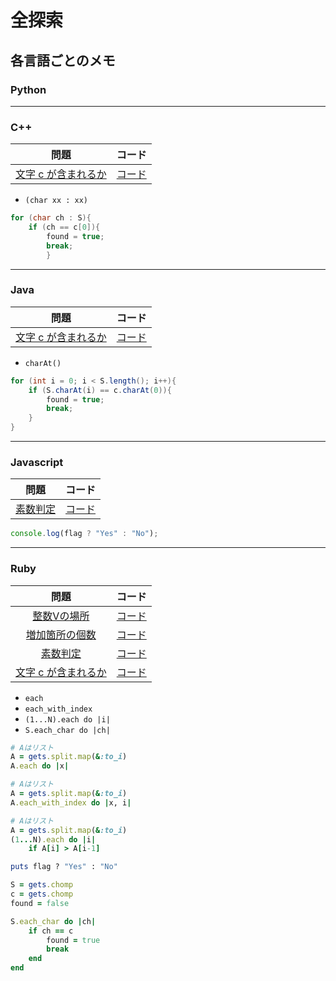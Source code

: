 # 全探索

## 各言語ごとのメモ

### Python

---

### C++
|問題|コード|
|:--:|:--:|
|[文字 c が含まれるか](https://algo-method.com/tasks/226)|[コード]()|

- `(char xx : xx)`
```c++
for (char ch : S){
    if (ch == c[0]){
        found = true;
        break;
        }
```
---

### Java
|問題|コード|
|:--:|:--:|
|[文字 c が含まれるか](https://algo-method.com/tasks/226)|[コード]()|

- `charAt()`
```java
for (int i = 0; i < S.length(); i++){
    if (S.charAt(i) == c.charAt(0)){
        found = true;
        break;
    }
}
```
---

### Javascript

|問題|コード|
|:--:|:--:|
|[素数判定](https://algo-method.com/tasks/222)|[コード]()|

```javascript
console.log(flag ? "Yes" : "No");
```

---

### Ruby

|問題|コード|
|:--:|:--:|
|[整数Vの場所](https://algo-method.com/tasks/216)|[コード]()|
|[増加箇所の個数](https://algo-method.com/tasks/215)|[コード]()|
|[素数判定](https://algo-method.com/tasks/222)|[コード]()|
|[文字 c が含まれるか](https://algo-method.com/tasks/226)|[コード]()|


- `each`
- `each_with_index`
- `(1...N).each do |i|`
- `S.each_char do |ch|`

```ruby
# Aはリスト
A = gets.split.map(&:to_i)
A.each do |x|
```

```ruby
# Aはリスト
A = gets.split.map(&:to_i)
A.each_with_index do |x, i|
```

```ruby
# Aはリスト
A = gets.split.map(&:to_i)
(1...N).each do |i|
    if A[i] > A[i-1]
```

```ruby
puts flag ? "Yes" : "No"
```

```ruby
S = gets.chomp
c = gets.chomp
found = false

S.each_char do |ch|
    if ch == c
        found = true
        break
    end
end
```